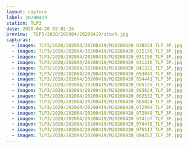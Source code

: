 ```yaml
---
layout: capture
label: 20200419
station: TLP3
date: 2020-04-20 02:02:24
preview:  TLP3/2020/202004/20200419/stack.jpg
capturas:
  - imagem: TLP3/2020/202004/20200419/M20200420_020224_TLP_3P.jpg
  - imagem: TLP3/2020/202004/20200419/M20200420_022130_TLP_3P.jpg
  - imagem: TLP3/2020/202004/20200419/M20200420_031150_TLP_3P.jpg
  - imagem: TLP3/2020/202004/20200419/M20200420_031210_TLP_3P.jpg
  - imagem: TLP3/2020/202004/20200419/M20200420_041322_TLP_3P.jpg
  - imagem: TLP3/2020/202004/20200419/M20200420_053049_TLP_3P.jpg
  - imagem: TLP3/2020/202004/20200419/M20200420_054441_TLP_3P.jpg
  - imagem: TLP3/2020/202004/20200419/M20200420_055725_TLP_3P.jpg
  - imagem: TLP3/2020/202004/20200419/M20200420_055824_TLP_3P.jpg
  - imagem: TLP3/2020/202004/20200419/M20200420_062532_TLP_3P.jpg
  - imagem: TLP3/2020/202004/20200419/M20200420_065824_TLP_3P.jpg
  - imagem: TLP3/2020/202004/20200419/M20200420_072909_TLP_3P.jpg
  - imagem: TLP3/2020/202004/20200419/M20200420_072949_TLP_3P.jpg
  - imagem: TLP3/2020/202004/20200419/M20200420_074137_TLP_3P.jpg
  - imagem: TLP3/2020/202004/20200419/M20200420_074438_TLP_3P.jpg
  - imagem: TLP3/2020/202004/20200419/M20200420_075517_TLP_3P.jpg
  - imagem: TLP3/2020/202004/20200419/M20200420_084252_TLP_3P.jpg
---
```

